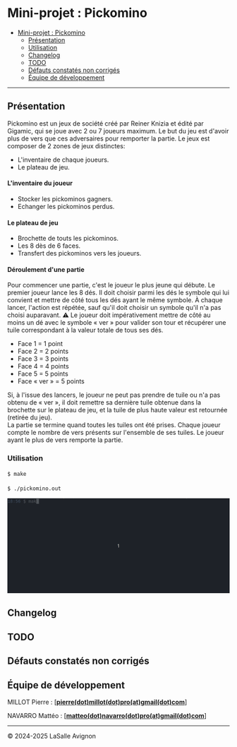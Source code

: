 # Mini-projet : Pickomino

- [Mini-projet : Pickomino](#mini-projet--pickomino)
  - [Présentation](#présentation)
  - [Utilisation](#utilisation)
  - [Changelog](#changelog)
  - [TODO](#todo)
  - [Défauts constatés non corrigés](#défauts-constatés-non-corrigés)
  - [Équipe de développement](#équipe-de-développement)

---

## Présentation

Pickomino est un jeux de société créé par Reiner Knizia et édité par Gigamic, qui se joue avec 2 ou 7 joueurs maximum. Le but du jeu est d'avoir plus de vers que ces adversaires pour remporter la partie.
Le jeux est composer de 2 zones de jeux distinctes:

- L'inventaire de chaque joueurs.
- Le plateau de jeu.

#### L'inventaire du joueur

- Stocker les pickominos gagners.
- Echanger les pickominos perdus.

#### Le plateau de jeu

- Brochette de touts les pickominos.
- Les 8 dès de 6 faces.
- Transfert des pickominos vers les joueurs.

#### Déroulement d'une partie

Pour commencer une partie, c'est le joueur le plus jeune qui débute. Le premier joueur lance les 8 dés. Il doit choisir parmi les dés le symbole qui lui convient et mettre de côté tous les dés ayant le même symbole. À chaque lancer, l'action est répétée, sauf qu'il doit choisir un symbole qu'il n'a pas choisi auparavant. :warning: Le joueur doit impérativement mettre de côté au moins un dé avec le symbole « ver » pour valider son tour et récupérer une tuile correspondant à la valeur totale de tous ses dés.

- Face 1 = 1 point
- Face 2 = 2 points
- Face 3 = 3 points
- Face 4 = 4 points
- Face 5 = 5 points
- Face « ver » = 5 points

Si, à l'issue des lancers, le joueur ne peut pas prendre de tuile ou n'a pas obtenu de « ver », il doit remettre sa dernière tuile obtenue dans la brochette sur le plateau de jeu, et la tuile de plus haute valeur est retournée (retirée du jeu).  
La partie se termine quand toutes les tuiles ont été prises. Chaque joueur compte le nombre de vers présents sur l'ensemble de ses tuiles. Le joueur ayant le plus de vers remporte la partie.

### Utilisation

```bash
$ make

$ ./pickomino.out
```

![](./images/pickomino.gif)

## Changelog

## TODO

## Défauts constatés non corrigés

## Équipe de développement

MILLOT Pierre : [**[pierre(dot)millot(dot)pro(at)gmail(dot)com](mailto:pierre.millot.pro@gmail.com)**]

NAVARRO Mattéo : [**[matteo(dot)navarro(dot)pro(at)gmail(dot)com](mailto:matteo.navarro.pro@gmail.com)**]

---
&copy; 2024-2025 LaSalle Avignon

